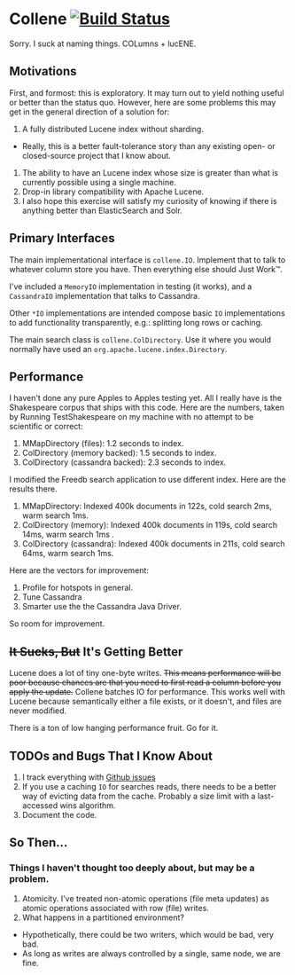 # Collene [![Build Status](https://travis-ci.org/gdusbabek/collene.svg?branch=master)](https://travis-ci.org/gdusbabek/collene)

Sorry. I suck at naming things. COLumns + lucENE.

## Motivations

First, and formost: this is exploratory. It may turn out to yield nothing useful or better than the status quo.
However, here are some problems this may get in the general direction of a solution for:

1. A fully distributed Lucene index without sharding.
  * Really, this is a better fault-tolerance story than any existing open- or closed-source project that I know about.
1. The ability to have an Lucene index whose size is greater than what is currently possible using a single machine.
1. Drop-in library compatibility with Apache Lucene.
1. I also hope this exercise will satisfy my curiosity of knowing if there is anything better than ElasticSearch
   and Solr.

## Primary Interfaces

The main implementational interface is `collene.IO`. 
Implement that to talk to whatever column store you have.
Then everything else should Just Work™.

I've included a `MemoryIO` implementation in testing (it works), and a `CassandraIO` implementation that talks to
Cassandra.

Other `*IO` implementations are intended compose basic `IO` implementations to add functionality transparently, e.g.:
splitting long rows or caching.

The main search class is `collene.ColDirectory`. Use it where you would normally have used an 
`org.apache.lucene.index.Directory`. 

## Performance

I haven't done any pure Apples to Apples testing yet. 
All I really have is the Shakespeare corpus that ships with this code.
Here are the numbers, taken by Running TestShakespeare on my machine with no attempt to be scientific or correct:

1. MMapDirectory (files): 1.2 seconds to index.
1. ColDirectory (memory backed): 1.5 seconds to index.
1. ColDirectory (cassandra backed): 2.3 seconds to index.

I modified the Freedb search application to use different index. Here are the results there.

1. MMapDirectory: Indexed 400k documents in 122s, cold search 2ms, warm search 1ms.
1. ColDirectory (memory): Indexed 400k documents in 119s, cold search 14ms, warm search 1ms .
1. ColDirectory (cassandra): Indexed 400k documents in 211s, cold search 64ms, warm search 1ms.

Here are the vectors for improvement:

1. Profile for hotspots in general.
2. Tune Cassandra
3. Smarter use the the Cassandra Java Driver.

So room for improvement.

## <strike>It Sucks, But</strike> It's Getting Better

Lucene does a lot of tiny one-byte writes. <strike>This means performance will be poor because chances are that you need to
first read a column before you apply the update.</strike> Collene batches IO for performance. This works well with 
Lucene because semantically either a file exists, or it doesn't, and files are never modified.

There is a ton of low hanging performance fruit. Go for it.

## TODOs and Bugs That I Know About

1. I track everything with [Github issues](https://github.com/gdusbabek/collene/issues)
1. If you use a caching `IO` for searches reads, there needs to be a better way of evicting data from the cache.
   Probably a size limit with a last-accessed wins algorithm.
1. Document the code.

## So Then...

### Things I haven't thought too deeply about, but may be a problem.

1. Atomicity. I've treated non-atomic operations (file meta updates) as atomic operations associated with row (file)
   writes.
1. What happens in a partitioned environment?
  * Hypothetically, there could be two writers, which would be bad, very bad.
  * As long as writes are always controlled by a single, same node, we are fine.
